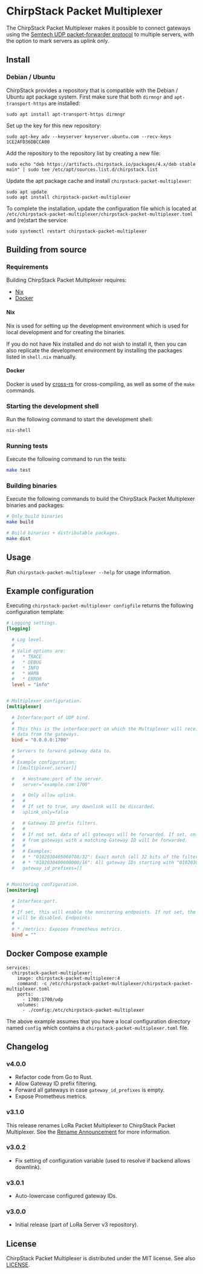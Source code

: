 # ChirpStack Packet Multiplexer

The ChirpStack Packet Multiplexer makes it possible to connect gateways using
the [Semtech UDP packet-forwarder protocol](https://github.com/Lora-net/packet_forwarder/blob/master/PROTOCOL.TXT)
to multiple servers, with the option to mark servers as uplink only.

## Install

### Debian / Ubuntu

ChirpStack provides a repository that is compatible with the
Debian / Ubuntu apt package system. First make sure that both `dirmngr` and
`apt-transport-https` are installed:

```
sudo apt install apt-transport-https dirmngr
```

Set up the key for this new repository:

```
sudo apt-key adv --keyserver keyserver.ubuntu.com --recv-keys 1CE2AFD36DBCCA00
```

Add the repository to the repository list by creating a new file:

```
sudo echo "deb https://artifacts.chirpstack.io/packages/4.x/deb stable main" | sudo tee /etc/apt/sources.list.d/chirpstack.list
```

Update the apt package cache and install `chirpstack-packet-multiplexer`:

```
sudo apt update
sudo apt install chirpstack-packet-multiplexer
```

To complete the installation, update the configuration file which is located
at `/etc/chirpstack-packet-multiplexer/chirpstack-packet-multiplexer.toml` and (re)start
the service:

```
sudo systemctl restart chirpstack-packet-multiplexer
```

## Building from source

### Requirements

Building ChirpStack Packet Multiplexer requires:

* [Nix](https://nixos.org/download.html)
* [Docker](https://www.docker.com/)

#### Nix

Nix is used for setting up the development environment which is used for local
development and for creating the binaries.

If you do not have Nix installed and do not wish to install it, then you can
also replicate the development environment by installing the packages listed
in `shell.nix` manually.

#### Docker

Docker is used by [cross-rs](https://github.com/cross-rs/cross) for cross-compiling,
as well as some of the `make` commands.

### Starting the development shell

Run the following command to start the development shell:

```bash
nix-shell
```

### Running tests

Execute the following command to run the tests:

```bash
make test
```

### Building binaries

Execute the following commands to build the ChirpStack Packet Multiplexer binaries
and packages:

```bash
# Only build binaries
make build

# Build binaries + distributable packages.
make dist
```

## Usage

Run `chirpstack-packet-multiplexer --help` for usage information.

## Example configuration

Executing `chirpstack-packet-multiplexer configfile` returns the following configuration
template:

```toml
# Logging settings.
[logging]

  # Log level.
  #
  # Valid options are:
  #   * TRACE
  #   * DEBUG
  #   * INFO
  #   * WARN
  #   * ERROR
  level = "info"


# Multiplexer configuration.
[multiplexer]

  # Interface:port of UDP bind.
  #
  # This this is the interface:port on which the Multiplexer will receive
  # data from the gateways.
  bind = "0.0.0.0:1700"

  # Servers to forward gateway data to.
  #
  # Example configuration:
  # [[multiplexer.server]]

  #   # Hostname:port of the server.
  #   server="example.com:1700"

  #   # Only allow uplink.
  #   #
  #   # If set to true, any downlink will be discarded.
  #   uplink_only=false

  #   # Gateway ID prefix filters.
  #   #
  #   # If not set, data of all gateways will be forwarded. If set, only data
  #   # from gateways with a matching Gateway ID will be forwarded.
  #   #
  #   # Examplex:
  #   # * "0102030405060708/32": Exact match (all 32 bits of the filter must match)
  #   # * "0102030400000000/16": All gateway IDs starting with "01020304" (filter on 16 most significant bits)
  #   gateway_id_prefixes=[]


# Monitoring configuration.
[monitoring]

  # Interface:port.
  #
  # If set, this will enable the monitoring endpoints. If not set, the endpoint
  # will be disabled. Endpoints:
  #
  # * /metrics: Exposes Prometheus metrics.
  bind = ""
```

## Docker Compose example

```
services:
  chirpstack-packet-multiplexer:
    image: chirpstack-packet-multiplexer:4
    command: -c /etc/chirpstack-packet-multiplexer/chirpstack-packet-multiplexer.toml
    ports:
      - 1700:1700/udp
    volumes:
      - ./config:/etc/chirpstack-packet-multiplexer
```

The above example assumes that you have a local configuration directory named
`config` which contains a `chirpstack-packet-multiplexer.toml` file.

## Changelog

### v4.0.0

* Refactor code from Go to Rust.
* Allow Gateway ID prefix filtering.
* Forward all gateways in case `gateway_id_prefixes` is empty.
* Expose Prometheus metrics.

### v3.1.0

This release renames LoRa Packet Multiplexer to ChirpStack Packet Multiplexer.
See the [Rename Announcement](https://www.chirpstack.io/r/rename-announcement) for more information.

### v3.0.2

* Fix setting of configuration variable (used to resolve if backend allows downlink).

### v3.0.1

* Auto-lowercase configured gateway IDs.

### v3.0.0

* Initial release (part of LoRa Server v3 repository).

## License

ChirpStack Packet Multiplexer is distributed under the MIT license. See also
[LICENSE](https://github.com/chirpstack/chirpstack-packet-multiplexer/blob/master/LICENSE).

